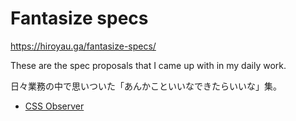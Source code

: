 # Fantasize specs

https://hiroyau.ga/fantasize-specs/

These are the spec proposals that I came up with in my daily work.

<p lang="ja">日々業務の中で思いついた「あんかこといいなできたらいいな」集。</p>

- [CSS Observer](./css-observer.html)
